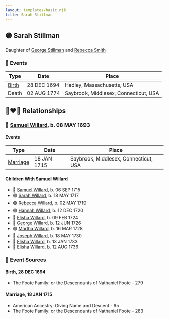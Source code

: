 ```yaml
---
layout: templates/basic.njk
title: Sarah Stillman
---
```

## 🟣 Sarah Stillman

Daughter of [George Stillman](/people/6/67040632) and [Rebecca Smith](/people/7/76162584)

### 📆 Events

Type | Date | Place
------ | ------ | ------
[Birth](#event-a07b70c6-d957-4c95-9bc1-6ab95f3792df) | 28 DEC 1694 | Hadley, Massachusetts, USA
Death | 02 AUG 1774 | Saybrook, Middlesex, Connecticut, USA

## 👩‍❤️‍👨 Relationships

### 🔵 [Samuel Willard](/people/1/12362566), b. 08 MAY 1693

#### Events

Type | Date | Place
------ | ------ | ------
[Marriage](#event-aec5f718-5b72-44f3-83ee-dfd40f0c9133) | 18 JAN 1715 | Saybrook, Middlesex, Connecticut, USA
#### Children With Samuel Willard
* 🔵 [Samuel Willard](/people/9/94843380), b. 06 SEP 1715
* 🟣 [Sarah Willard](/people/2/24374592), b. 18 MAY 1717
* 🟣 [Rebecca Willard](/people/6/62544636), b. 02 MAY 1719
* 🟣 [Hannah Willard](/people/7/75872420), b. 12 DEC 1720
* 🔵 [Elisha Willard](/people/6/625742), b. 09 FEB 1724
* 🔵 [George Willard](/people/3/31530910), b. 12 JUN 1726
* 🟣 [Martha Willard](/people/9/9026760), b. 16 MAR 1728
* 🔵 [Joseph Willard](/people/7/72246450), b. 18 MAY 1730
* 🔵 [Elisha Willard](/people/7/77525708), b. 13 JAN 1733
* 🔵 [Elisha Willard](/people/9/98758913), b. 12 AUG 1736
### 📰 Event Sources

#### <a id="event-a07b70c6-d957-4c95-9bc1-6ab95f3792df"></a> Birth, 28 DEC 1694
* The Foote Family: or the Descendants of Nathaniel Foote  - 279

#### <a id="event-aec5f718-5b72-44f3-83ee-dfd40f0c9133"></a> Marriage, 18 JAN 1715
* American Ancestry: Giving Name and Descent  - 95
* The Foote Family: or the Descendants of Nathaniel Foote  - 283